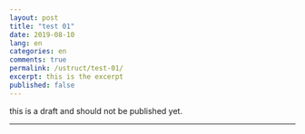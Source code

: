 ```yaml
---
layout: post
title: "test 01"
date: 2019-08-10
lang: en
categories: en
comments: true
permalink: /ustruct/test-01/
excerpt: this is the excerpt
published: false
---
```


this is a draft and should not be published yet.

---
